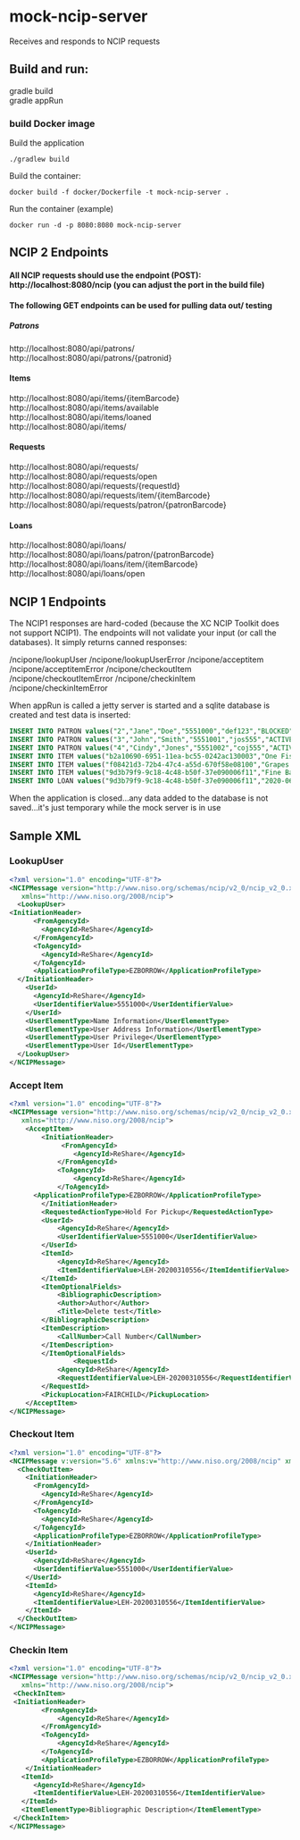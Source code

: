# mock-ncip-server
Receives and responds to NCIP requests


## Build and run:
gradle build
<br>
gradle appRun
### build Docker image
Build the application
```
./gradlew build
```
Build the container:
```
docker build -f docker/Dockerfile -t mock-ncip-server .
```
Run the container (example)
```
docker run -d -p 8080:8080 mock-ncip-server
```

## NCIP 2 Endpoints

#### All NCIP requests should use the endpoint (POST): http://localhost:8080/ncip  (you can adjust the port in the build file)

#### The following GET endpoints can be used for pulling data out/ testing
##### Patrons
http://localhost:8080/api/patrons/
<br>
http://localhost:8080/api/patrons/{patronid}

#### Items
http://localhost:8080/api/items/{itemBarcode}
<br>
http://localhost:8080/api/items/available
<br>
http://localhost:8080/api/items/loaned
<br>
http://localhost:8080/api/items/

#### Requests
http://localhost:8080/api/requests/
<br>
http://localhost:8080/api/requests/open
<br>
http://localhost:8080/api/requests/{requestId}
<br>
http://localhost:8080/api/requests/item/{itemBarcode}
<br>
http://localhost:8080/api/requests/patron/{patronBarcode}

#### Loans
http://localhost:8080/api/loans/
<br>
http://localhost:8080/api/loans/patron/{patronBarcode}
<br>
http://localhost:8080/api/loans/item/{itemBarcode}
<br>
http://localhost:8080/api/loans/open

## NCIP 1 Endpoints
The NCIP1 responses are hard-coded (because the XC NCIP Toolkit does not support NCIP1).  The endpoints will not validate your input (or call the databases).  It simply returns canned responses:

/ncipone/lookupUser
/ncipone/lookupUserError
/ncipone/acceptitem
/ncipone/acceptitemError
/ncipone/checkoutItem
/ncipone/checkoutItemError
/ncipone/checkinItem
/ncipone/checkinItemError

When appRun is called a jetty server is started and a sqlite database is created and test data is inserted:
```sql
INSERT INTO PATRON values("2","Jane","Doe","5551000","def123","BLOCKED","STAFF","LINDERMAN","def123@mockemail.edu","201-555-1212");
INSERT INTO PATRON values("3","John","Smith","5551001","jos555","ACTIVE","GRAD","FAIRCHILD","jos555@mockemail.edu","215-555-1212");
INSERT INTO PATRON values("4","Cindy","Jones","5551002","coj555","ACTIVE","UGRAD","LINDERMAN","coj555@mockemail.edu","610-555-1212");
INSERT INTO ITEM values("b2a10690-6951-11ea-bc55-0242ac130003","One Fish Two Fish","39151000209805","Richard Hesse","AVAILABLE","500.1");
INSERT INTO ITEM values("f08421d3-72b4-47c4-a55d-670f58e08100","Grapes of Wrath","39151000095337","James Ortega","LOANED","500.2");
INSERT INTO ITEM values("9d3b79f9-9c18-4c48-b50f-37e090006f11","Fine Balance","39151004322067","A. Smith","AVAILABLE","500.3");
INSERT INTO LOAN values("9d3b79f9-9c18-4c48-b50f-37e090006f11","2020-06-24T04:00:00Z","39151000095337","5551002","OPEN");
```
When the application is closed...any data added to the database is not saved...it's just temporary while the mock server is in use


## Sample XML

### LookupUser
```xml
<?xml version="1.0" encoding="UTF-8"?>
<NCIPMessage version="http://www.niso.org/schemas/ncip/v2_0/ncip_v2_0.xsd"
   xmlns="http://www.niso.org/2008/ncip">
  <LookupUser>
<InitiationHeader>
      <FromAgencyId>
        <AgencyId>ReShare</AgencyId>
      </FromAgencyId>
      <ToAgencyId>
        <AgencyId>ReShare</AgencyId>
      </ToAgencyId>
      <ApplicationProfileType>EZBORROW</ApplicationProfileType>
  </InitiationHeader> 
    <UserId>
      <AgencyId>ReShare</AgencyId>
      <UserIdentifierValue>5551000</UserIdentifierValue>
    </UserId>
    <UserElementType>Name Information</UserElementType>
    <UserElementType>User Address Information</UserElementType>
    <UserElementType>User Privilege</UserElementType>
    <UserElementType>User Id</UserElementType>
  </LookupUser>
</NCIPMessage>
```

### Accept Item
```xml
<?xml version="1.0" encoding="UTF-8"?>
<NCIPMessage version="http://www.niso.org/schemas/ncip/v2_0/ncip_v2_0.xsd"
   xmlns="http://www.niso.org/2008/ncip">
	<AcceptItem>
		<InitiationHeader>
    		 <FromAgencyId>
        		<AgencyId>ReShare</AgencyId>
    		</FromAgencyId>
    		<ToAgencyId>
        		<AgencyId>ReShare</AgencyId>
    		</ToAgencyId>
      <ApplicationProfileType>EZBORROW</ApplicationProfileType>
    	</InitiationHeader>
		<RequestedActionType>Hold For Pickup</RequestedActionType>
		<UserId>
			<AgencyId>ReShare</AgencyId>
			<UserIdentifierValue>5551000</UserIdentifierValue>
		</UserId>
		<ItemId>
			<AgencyId>ReShare</AgencyId>
			<ItemIdentifierValue>LEH-20200310556</ItemIdentifierValue>
		</ItemId>
		<ItemOptionalFields>
			<BibliographicDescription>
			<Author>Author</Author>
			<Title>Delete test</Title>
		</BibliographicDescription>
		<ItemDescription>
			<CallNumber>Call Number</CallNumber>
		</ItemDescription>
		</ItemOptionalFields>
				<RequestId>
			<AgencyId>ReShare</AgencyId>
			<RequestIdentifierValue>LEH-20200310556</RequestIdentifierValue>
		</RequestId>
		<PickupLocation>FAIRCHILD</PickupLocation>
	</AcceptItem>
</NCIPMessage>
```

### Checkout Item
```xml
<?xml version="1.0" encoding="UTF-8"?>
<NCIPMessage v:version="5.6" xmlns:v="http://www.niso.org/2008/ncip" xmlns="http://www.niso.org/2008/ncip" xmlns:xsi="http://www.w3.org/2001/XMLSchema-instance" xsi:schemaLocation="http://www.niso.org/2008/ncip http://www.niso.org/schemas/ncip/v2_0/ncip_v2_0.xsd ">
  <CheckOutItem>
    <InitiationHeader>
      <FromAgencyId>
        <AgencyId>ReShare</AgencyId>
      </FromAgencyId>
      <ToAgencyId>
        <AgencyId>ReShare</AgencyId>
      </ToAgencyId>
      <ApplicationProfileType>EZBORROW</ApplicationProfileType>
    </InitiationHeader> 
    <UserId>
      <AgencyId>ReShare</AgencyId>
      <UserIdentifierValue>5551000</UserIdentifierValue>
    </UserId>
    <ItemId>
      <AgencyId>ReShare</AgencyId> 
      <ItemIdentifierValue>LEH-20200310556</ItemIdentifierValue>
    </ItemId>
  </CheckOutItem>
</NCIPMessage>
```

### Checkin Item
```xml
<?xml version="1.0" encoding="UTF-8"?>
<NCIPMessage version="http://www.niso.org/schemas/ncip/v2_0/ncip_v2_0.xsd"
   xmlns="http://www.niso.org/2008/ncip">
 <CheckInItem>
 <InitiationHeader>
		<FromAgencyId>
			<AgencyId>ReShare</AgencyId>
		</FromAgencyId>
		<ToAgencyId>
			<AgencyId>ReShare</AgencyId>
		</ToAgencyId>
		<ApplicationProfileType>EZBORROW</ApplicationProfileType>
	</InitiationHeader> 
   <ItemId>
      <AgencyId>ReShare</AgencyId>
	  <ItemIdentifierValue>LEH-20200310556</ItemIdentifierValue>
   </ItemId>
   <ItemElementType>Bibliographic Description</ItemElementType>
 </CheckInItem>
</NCIPMessage>
```




